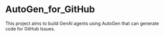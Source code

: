 # AutoGen_for_GitHub
This project aims to build GenAI agents using AutoGen that can generate code for GitHub Issues.
